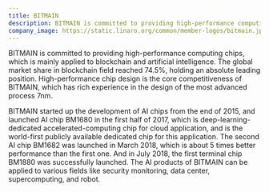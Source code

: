 ```yaml
---
title: BITMAIN
description: BITMAIN is committed to providing high-performance computing chips, which is mainly applied to blockchain and artificial intelligence. The global market share in blockchain field reached 74.5%, holding an absolute leading position.
company_image: https://static.linaro.org/common/member-logos/bitmain.jpg
---
```

BITMAIN is committed to providing high-performance computing chips, which is mainly applied to blockchain and artificial intelligence. The global market share in blockchain field reached 74.5%, holding an absolute leading position. High-performance chip design is the core competitiveness of BITMAIN, which has rich experience in the design of the most advanced process 7nm.

BITMAIN started up the development of AI chips from the end of 2015, and launched AI chip BM1680 in the first half of 2017, which is deep-learning-dedicated accelerated-computing chip for cloud application, and is the world-first publicly available dedicated chip for this application. The second AI chip BM1682 was launched in March 2018, which is about 5 times better performance than the first one. And in July 2018, the first terminal chip BM1880 was successfully launched. The AI products of BITMAIN can be applied to various fields like security monitoring, data center, supercomputing, and robot.
